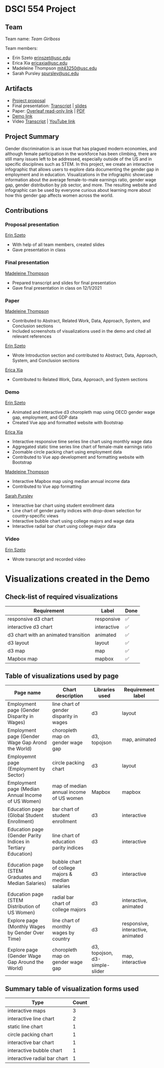 # DSCI 554 Project

## Team

<!-- 🎒 Complete to include all the information requested. -->

Team name: *Team Girlboss*

Team members:

- Erin Szeto <erinszet@usc.edu>
- Erica Xia <ericaxia@usc.edu>
- Madeleine Thompson <mjt43250@usc.edu>
- Sarah Pursley <spursley@usc.edu>

## Artifacts

<!-- 🎒 Complete and ensure that all the links work! -->

- [Project proposal](https://docs.google.com/presentation/d/10bKIzyufguNpWEI1ctUmEc4_5Azgg6CX6jQvGCalh-4/edit?usp=sharing)
- Final presentation: [Transcript](presentation/TRANSCRIPT.md) | [slides](presentation/presentation.sozi.pdf)
- Paper: [Overleaf read-only link](https://www.overleaf.com/read/twcpxmqjtnvf) | [PDF](paper/paper.pdf)
- [Demo link](demo/vue-app/)
- Video [Transcript](video/TRANSCRIPT.md) | [YouTube link](https://youtu.be/fftbNES3kxg)


## Project Summary

Gender discrimination is an issue that has plagued modern economies, and although female participation in the workforce has been climbing, there are still many issues left to be addressed, especially outside of the US and in specific disciplines such as STEM. In this project, we create an interactive infographic that allows users to explore data documenting the gender gap in employment and in education. Visualizations in the infographic showcase information about the average female-to-male earnings ratio, gender wage gap, gender distribution by job sector, and more. The resulting website and infographic can be used by everyone curious about learning more about how this gender gap affects women across the world.

## Contributions

<!-- 🎒 Complete for each project member. -->

### Proposal presentation

[Erin Szeto](mailto:erinszet@usc.edu)

- With help of all team members, created slides
- Gave presentation in class

### Final presentation

[Madeleine Thompson](mailto:mjt43250@usc.edu)

- Prepared transcript and slides for final presentation
- Gave final presentation in class on 12/1/2021

### Paper

[Madeleine Thompson](mailto:mjt43250@usc.edu)

- Contributed to Abstract, Related Work, Data, Approach, System, and Conclusion sections
- Included screenshots of visualizations used in the demo and cited all relevant references

[Erin Szeto](mailto:erinszet@usc.edu)
- Wrote Introduction section and contributed to Abstract, Data, Approach, System, and Conclusion sections

[Erica Xia](mailto:ericaxia@usc.edu)
- Contributed to Related Work, Data, Approach, and System sections


### Demo

[Erin Szeto](mailto:erinszet@usc.edu)

- Animated and interactive d3 choropleth map using OECD gender wage gap, employment, and GDP data
- Created Vue app and formatted website with Bootstrap

[Erica Xia](mailto:ericaxia@usc.edu)

- Interactive responsive time series line chart using monthly wage data
- Aggregated static time series line chart of female-male earnings ratio
- Zoomable circle packing chart using employment data
- Contributed to Vue app development and formatting website with Bootstrap

[Madeleine Thompson](mailto:mjt43250@usc.edu)

- Interactive Mapbox map using median annual income data
- Contributed to Vue app formatting

[Sarah Pursley](mailto:spursley@usc.edu)

- Interactive bar chart using student enrollment data
- Line chart of gender parity indices with drop-down selection for country-specific views
- Interactive bubble chart using college majors and wage data
- Interactive radial bar chart using college major data

### Video

[Erin Szeto](mailto:erinszet@usc.edu)

- Wrote transcript and recorded video

# Visualizations created in the Demo

## Check-list of required visualizations

<!-- 🎒 Complete the table using ✅ or ❌. -->

| Requirement                            | Label        | Done |
| -------------------------------------- | ------------ | ---- |
| responsive d3 chart                    | responsive   | ✅   |
| interactive d3 chart                   | interactive  | ✅   |
| d3 chart with an animated transition   | animated     | ✅   |
| d3 layout                              | layout       | ✅   |
| d3 map                                 | map          | ✅   |
| Mapbox map                             | mapbox       | ✅   |

## Table of visualizations used by page

<!-- 🎒 Complete the table using the Label of the required visualizations. -->

| Page name | Chart description | Libraries used | Requirement label |
| --------- | ----------------- | -------------- | ----------------- |
| Employment page (Gender Disparity in Wages) | line chart of gender disparity in wages         | d3   | layout               |
| Employment page (Gender Wage Gap Arond the World) | choropleth map on gender wage gap | d3, topojson | map, animated  |
| Employemnt page (Employment by Sector) | circle packing chart    | d3   | layout             |
| Employment page (Median Annual Income of US Women) | map of median annual income of US women | Mapbox | mapbox |
| Education page (Global Student Enrollment) | bar chart of student enrollment | d3               |  interactive  |
| Education page (Gender Parity Indices in Tertiary Education) | line chart of education parity indices | d3               |  interactive   |
| Education page (STEM Graduates and Median Salaries) | bubble chart of college majors & median salaries | d3               |  interactive  |
| Education page (STEM Distribution of US Women) | radial bar chart of college majors | d3               | interactive, animated |
| Explore page (Monthly Wages by Gender Over Time) |   line chart of monthly wages by country      |       d3         |       responsive, interactive, animated            |
| Explore page (Gender Wage Gap Around the World) | choropleth map on gender wage gap  | d3, topojson, d3-simple-slider | map, interactive  |

## Summary table of visualization forms used

<!-- 🎒 Complete the table . -->

| Type             | Count |
| ---------------- | ----- |
| interactive maps | 3     |
| interactive line chart                 |   2    |
| static line chart                 |   1    |
| circle packing chart                |   1    |
| interactive bar chart  |  1  |
| interactive bubble chart  |  1  |
| interactive radial bar chart  |  1  |

